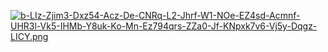 [![b-LIz-Zjim3-Dxz54-Acz-De-CNRq-L2-Jhrf-W1-NOe-EZ4sd-Acmnf-UHR3l-Vk5-IHMb-Y8uk-Ko-Mn-Ez794qrs-ZZa0-Jf-KNpxk7v6-Vj5y-Dqgz-LICY.png](https://i.postimg.cc/zXN8MG0c/b-LIz-Zjim3-Dxz54-Acz-De-CNRq-L2-Jhrf-W1-NOe-EZ4sd-Acmnf-UHR3l-Vk5-IHMb-Y8uk-Ko-Mn-Ez794qrs-ZZa0-Jf-KNpxk7v6-Vj5y-Dqgz-LICY.png)](https://postimg.cc/G9XWTd0F)
